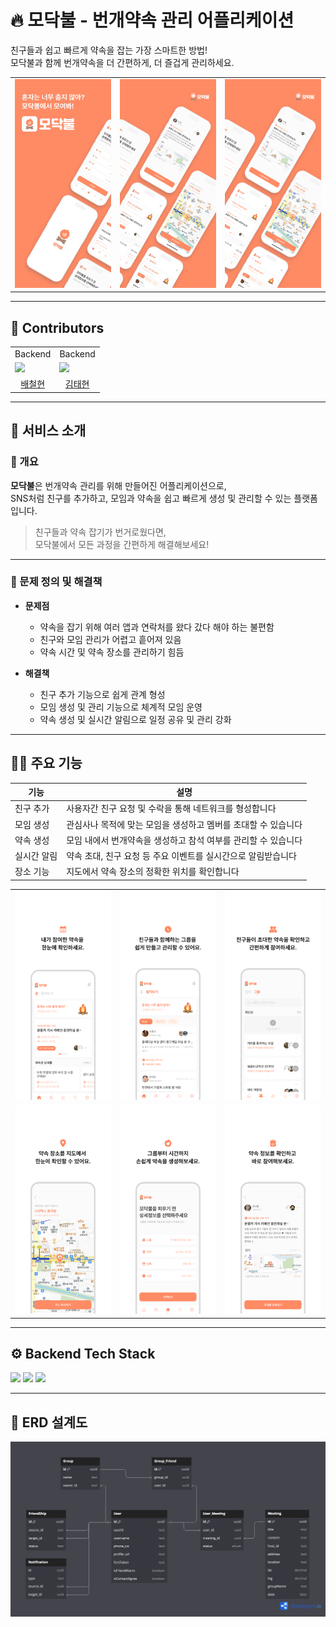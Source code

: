 # 🔥 모닥불 - 번개약속 관리 어플리케이션

친구들과 쉽고 빠르게 약속을 잡는 가장 스마트한 방법!  
모닥불과 함께 번개약속을 더 간편하게, 더 즐겁게 관리하세요.

<table>
  <tr>
    <td><img src="assets/main1.JPG" alt="home1" width="300"/></td>
    <td><img src="assets/main2.JPG" alt="home2" width="300"/></td>
    <td><img src="assets/main3.PNG" alt="home3" width="300"/></td>
  </tr>
</table>


---

## 👥 Contributors
<table align="center">
  <tr>
    <td align="center">Backend</td>
    <td align="center">Backend</td>
  </tr>
  <tr>
    <td>
      <a href="https://github.com/baecheolhyeon">
        <img src="https://github.com/baecheolhyeon.png" width="150" style="max-width: 100%;">
      </a>
    </td>
    <td>
      <a href="https://github.com/Taylor2921">
        <img src="https://github.com/Taylor2921.png" width="150" style="max-width: 100%;">
      </a>
    </td>
  <tr>
  <tr>
    <td align="center">
      <a href="https://github.com/baecheolhyoen">배철현</a>
    </td>
    <td align="center">
      <a href="https://github.com/Taylor2921">김태현</a>
    </td>
  </tr>
</table>


---

## 🚀 서비스 소개

### 📌 개요

**모닥불**은 번개약속 관리를 위해 만들어진 어플리케이션으로,  
SNS처럼 친구를 추가하고, 모임과 약속을 쉽고 빠르게 생성 및 관리할 수 있는 플랫폼입니다.

> 친구들과 약속 잡기가 번거로웠다면,  
> 모닥불에서 모든 과정을 간편하게 해결해보세요!


---

### 📑 문제 정의 및 해결책

- **문제점**
    - 약속을 잡기 위해 여러 앱과 연락처를 왔다 갔다 해야 하는 불편함
    - 친구와 모임 관리가 어렵고 흩어져 있음
    - 약속 시간 및 약속 장소를 관리하기 힘듬

- **해결책**
    - 친구 추가 기능으로 쉽게 관계 형성
    - 모임 생성 및 관리 기능으로 체계적 모임 운영
    - 약속 생성 및 실시간 알림으로 일정 공유 및 관리 강화

---

## 🧑‍💻 주요 기능

| 기능     | 설명                                  |
|--------|-------------------------------------|
| 친구 추가  | 사용자간 친구 요청 및 수락을 통해 네트워크를 형성합니다     |
| 모임 생성  | 관심사나 목적에 맞는 모임을 생성하고 멤버를 초대할 수 있습니다 |
| 약속 생성  | 모임 내에서 번개약속을 생성하고 참석 여부를 관리할 수 있습니다 |
| 실시간 알림 | 약속 초대, 친구 요청 등 주요 이벤트를 실시간으로 알림받습니다 |
| 장소 기능  | 지도에서 약속 장소의 정확한 위치를 확인합니다           |
<table>
  <tr>
    <td><img src="assets/detail1.PNG" alt="home1" width="300"/></td>
    <td><img src="assets/detail2.PNG" alt="home2" width="300"/></td>
    <td><img src="assets/detail3.PNG" alt="home3" width="300"/></td>
  </tr>
  <tr>
    <td><img src="assets/detail4.PNG" alt="home1" width="300"/></td>
    <td><img src="assets/detail5.PNG" alt="home2" width="300"/></td>
    <td><img src="assets/detail6.PNG" alt="home3" width="300"/></td>
  </tr>
</table>

---

## ⚙️ Backend Tech Stack

<img src="https://img.shields.io/badge/Node.js-5FA04E?style=for-the-badge&logo=nodedotjs&logoColor=white">
<img src="https://img.shields.io/badge/Nest.js-E0234E?style=for-the-badge&logo=nestjs&logoColor=white">
<img src="https://img.shields.io/badge/PostgreSQL-336791?style=for-the-badge&logo=postgresql&logoColor=white">


---

## 🧱 ERD 설계도

<img src="assets/erd.png" alt="ERD" width="1000"/>
